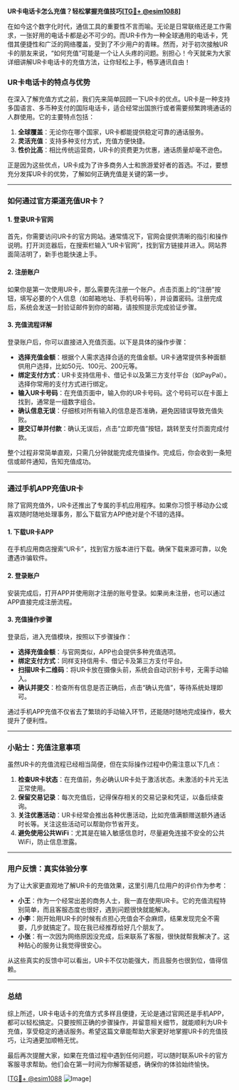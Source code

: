 **UR卡电话卡怎么充值？轻松掌握充值技巧[[TG💪+ @esim1088](https://t.me/s/esim1088)]**

在如今这个数字化时代，通信工具的重要性不言而喻。无论是日常联络还是工作需求，一张好用的电话卡都是必不可少的。而UR卡作为一种全球通用的电话卡，凭借其便捷性和广泛的网络覆盖，受到了不少用户的青睐。然而，对于初次接触UR卡的朋友来说，“如何充值”可能是一个让人头疼的问题。别担心！今天就来为大家详细讲解UR卡电话卡的充值方法，让你轻松上手，畅享通讯自由！

### UR卡电话卡的特点与优势

在深入了解充值方式之前，我们先来简单回顾一下UR卡的优点。UR卡是一种支持多国语言、多币种支付的国际电话卡，适合经常出国旅行或者需要频繁跨境通话的人群使用。它的主要特点包括：

1. **全球覆盖**：无论你在哪个国家，UR卡都能提供稳定可靠的通话服务。
2. **灵活充值**：支持多种支付方式，充值方便快捷。
3. **性价比高**：相比传统运营商，UR卡的资费更为优惠，通话质量却毫不逊色。

正是因为这些优点，UR卡成为了许多商务人士和旅游爱好者的首选。不过，要想充分发挥UR卡的优势，了解如何正确充值是关键的第一步。

---

### 如何通过官方渠道充值UR卡？

#### 1. 登录UR卡官网
首先，你需要访问UR卡的官方网站。通常情况下，官网会提供清晰的指引和操作说明。打开浏览器后，在搜索栏输入“UR卡官网”，找到官方链接并进入。网站界面简洁明了，新手也能快速上手。

#### 2. 注册账户
如果你是第一次使用UR卡，那么需要先注册一个账户。点击页面上的“注册”按钮，填写必要的个人信息（如邮箱地址、手机号码等），并设置密码。注册完成后，系统会发送一封验证邮件到你的邮箱，请按照提示完成验证步骤。

#### 3. 充值流程详解
登录账户后，你可以直接进入充值页面。以下是具体的操作步骤：

- **选择充值金额**：根据个人需求选择合适的充值金额。UR卡通常提供多种面额供用户选择，比如50元、100元、200元等。
- **绑定支付方式**：UR卡支持信用卡、借记卡以及第三方支付平台（如PayPal）。选择你常用的支付方式进行绑定。
- **输入UR卡号码**：在充值页面中，输入你的UR卡号码。这个号码可以在卡面上找到，通常是一组数字组合。
- **确认信息无误**：仔细核对所有输入的信息是否准确，避免因错误导致充值失败。
- **提交订单并付款**：确认无误后，点击“立即充值”按钮，跳转至支付页面完成付款。

整个过程非常简单直观，只需几分钟就能完成充值操作。完成后，你会收到一条短信或邮件通知，告知充值成功。

---

### 通过手机APP充值UR卡

除了官网充值外，UR卡还推出了专属的手机应用程序。如果你习惯于移动办公或喜欢随时随地处理事务，那么下载官方APP绝对是个不错的选择。

#### 1. 下载UR卡APP
在手机应用商店搜索“UR卡”，找到官方版本进行下载。确保下载来源可靠，以免遭遇诈骗软件。

#### 2. 登录账户
安装完成后，打开APP并使用刚才注册的账号登录。如果尚未注册，也可以通过APP直接完成注册流程。

#### 3. 充值操作步骤
登录后，进入充值模块，按照以下步骤操作：

- **选择充值金额**：与官网类似，APP也会提供多种充值选项。
- **绑定支付方式**：同样支持信用卡、借记卡及第三方支付平台。
- **扫描UR卡二维码**：将UR卡放在摄像头前，系统会自动识别卡号，无需手动输入。
- **确认并提交**：检查所有信息是否正确后，点击“确认充值”，等待系统处理即可。

通过手机APP充值不仅省去了繁琐的手动输入环节，还能随时随地完成操作，极大提升了便利性。

---

### 小贴士：充值注意事项

虽然UR卡的充值流程已经相当简便，但在实际操作过程中仍需注意以下几点：

1. **检查UR卡状态**：在充值前，务必确认UR卡处于激活状态。未激活的卡片无法正常使用。
2. **保留交易记录**：每次充值后，记得保存相关的交易记录和凭证，以备后续查询。
3. **关注优惠活动**：UR卡经常会推出各种优惠活动，比如充值满额赠送额外通话时长等。关注这些活动可以帮助你节省开支。
4. **避免使用公共WiFi**：尤其是在输入敏感信息时，尽量避免连接不安全的公共WiFi，防止信息泄露。

---

### 用户反馈：真实体验分享

为了让大家更直观地了解UR卡的充值效果，这里引用几位用户的评价作为参考：

- **小王**：作为一个经常出差的商务人士，我一直在使用UR卡。它的充值流程特别简单，而且客服态度也很好，遇到问题很快就能解决。
- **小李**：刚开始用UR卡的时候有点担心充值会不会麻烦，结果发现完全不需要，几步就搞定了。现在我已经推荐给好几个朋友了。
- **小张**：有一次因为网络原因没充成，后来联系了客服，很快就帮我解决了。这种贴心的服务让我觉得很安心。

从这些真实的反馈中可以看出，UR卡不仅功能强大，而且服务也很到位，值得信赖。

---

### 总结

综上所述，UR卡电话卡的充值方式多样且便捷，无论是通过官网还是手机APP，都可以轻松搞定。只要按照正确的步骤操作，并留意相关细节，就能顺利为UR卡充值，享受稳定的通话服务。希望这篇文章能帮助大家更好地掌握UR卡的充值技巧，让沟通更加顺畅无忧。

最后再次提醒大家，如果在充值过程中遇到任何问题，可以随时联系UR卡的官方客服寻求帮助。他们会在第一时间为你解答疑惑，确保你的体验始终愉快。

[[TG💪+ @esim1088](https://t.me/s/esim1088) ![Image](https://i.postimg.cc/4NQfJmqS/Snipaste-2025-05-13-00-14-12.png)]